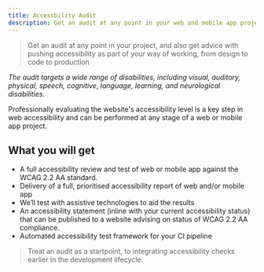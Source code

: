 ```yaml
---
title: Accessbility Audit
description: Get an audit at any point in your web and mobile app projects
---
```

> Get an audit at any point in your project, and also get advice with pushing accessibility as part of your way of working, from design to code to production

_The audit targets a wide range of disabilities, including visual, auditory, physical, speech, cognitive, language, learning, and neurological disabilities._

Professionally evaluating the website's accessibility level is a key step in web accessibility and can be performed at any stage of a web or mobile app project.

## What you will get

- A full accessibility review and test of web or mobile app against the WCAG 2.2 AA standard.
- Delivery of a full, prioritised accessibility report of web and/or mobile app
- We’ll test with assistive technologies to aid the results
- An accessibility statement (inline with your current accessibility status) that can be published to a website advising on status of WCAG 2.2 AA compliance.
- Automated accessibility test framework for your CI pipeline

> Treat an audit as a startpoint, to integrating accessibility checks earlier in the development lifecycle.

<!-- {{< button link="https://jaffamonkey.com/faq/" text="Accessibility FAQ" >}} -->
<!-- {{< button link="https://calendly.com/jaffamonkeyltd/intro-call" text="Book an intro meeting" >}} -->
